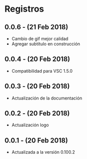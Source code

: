 # Registros

## 0.0.6 - (21 Feb 2018)
- Cambio de gif mejor calidad
- Agregar subtítulo en construcción

## 0.0.4 - (20 Feb 2018)
- Compatibilidad para VSC 1.5.0

## 0.0.3 - (20 Feb 2018)
- Actualización de la documentación

## 0.0.2 - (20 Feb 2018)
- Actualización logo

## 0.0.1 - (20 Feb 2018)
- Actualizada a la versión 0.100.2